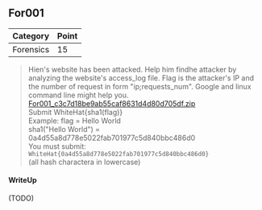 ## For001

| Category | Point |
| --- | --- |
| Forensics | 15 |

> Hien's website has been attacked. Help him findhe attacker by analyzing the website's access_log file. Flag is the attacker's IP and the number of request in form "ip;requests_num". Google and linux command line might help you. <br>
> [For001_c3c7d18be9ab55caf8631d4d80d705df.zip](./For001_c3c7d18be9ab55caf8631d4d80d705df.zip) <br>
> Submit WhiteHat{sha1(flag)} <br>
> Example: flag = Hello World <br>
> sha1("Hello World") = 0a4d55a8d778e5022fab701977c5d840bbc486d0 <br>
> You must submit: `WhiteHat{0a4d55a8d778e5022fab701977c5d840bbc486d0}` <br>
> (all hash charactera in lowercase) <br>

#### WriteUp

(TODO)
